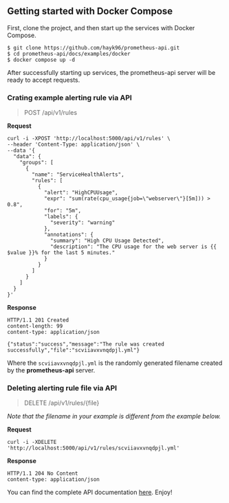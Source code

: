 ## Getting started with Docker Compose

First, clone the project, and then start up the services with Docker Compose.
```shell
$ git clone https://github.com/hayk96/prometheus-api.git
$ cd prometheus-api/docs/examples/docker
$ docker compose up -d
```
After successfully starting up services, the prometheus-api server will be ready to accept requests.

### Crating example alerting rule via API
> POST /api/v1/rules
> 
**Request**
```shell
curl -i -XPOST 'http://localhost:5000/api/v1/rules' \
--header 'Content-Type: application/json' \
--data '{
  "data": {
    "groups": [
      {
        "name": "ServiceHealthAlerts",
        "rules": [
          {
            "alert": "HighCPUUsage",
            "expr": "sum(rate(cpu_usage{job=\"webserver\"}[5m])) > 0.8",
            "for": "5m",
            "labels": {
              "severity": "warning"
            },
            "annotations": {
              "summary": "High CPU Usage Detected",
              "description": "The CPU usage for the web server is {{ $value }}% for the last 5 minutes."
            }
          }
        ]
      }
    ]
  }
}'
```

**Response**
```
HTTP/1.1 201 Created
content-length: 99
content-type: application/json

{"status":"success","message":"The rule was created successfully","file":"scviiavxvnqdpjl.yml"}
```
Where the `scviiavxvnqdpjl.yml` is the randomly generated filename created by the **prometheus-api** server.

### Deleting alerting rule file via API
> DELETE /api/v1/rules/{file}

_Note that the filename in your example is different from the example below._

**Request**
```shell
curl -i -XDELETE 'http://localhost:5000/api/v1/rules/scviiavxvnqdpjl.yml'
```
**Response**
```
HTTP/1.1 204 No Content
content-type: application/json
```
You can find the complete API documentation [here](../../rest-api). Enjoy!
